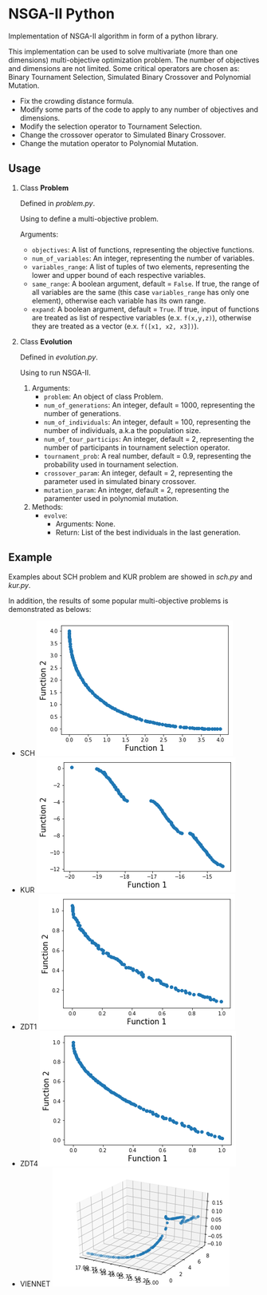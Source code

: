 # NSGA-II Python
Implementation of NSGA-II algorithm in form of a python library.

This implementation can be used to solve multivariate (more than one dimensions) multi-objective optimization problem. The number of objectives and dimensions are not limited. Some critical operators are chosen as: Binary Tournament Selection, Simulated Binary Crossover and Polynomial Mutation.
* Fix the crowding distance formula.
* Modify some parts of the code to apply to any number of objectives and dimensions.
* Modify the selection operator to Tournament Selection.
* Change the crossover operator to Simulated Binary Crossover.
* Change the mutation operator to Polynomial Mutation.

## Usage
1. Class **Problem**

    Defined in _problem.py_.

    Using to define a multi-objective problem.

    Arguments:
    * `objectives`: A list of functions, representing the objective functions.
    * `num_of_variables`: An integer, representing the number of variables.
    * `variables_range`: A list of tuples of two elements, representing the lower and upper bound of each respective variables.
    * `same_range`: A boolean argument, default = `False`. If true, the range of all variables are the same (this case `variables_range` has only one element), otherwise each variable has its own range.
    * `expand`: A boolean argument, default = `True`. If true, input of functions are treated as list of respective variables (e.x. `f(x,y,z)`), otherwise they are treated as a vector (e.x. `f([x1, x2, x3])`).

2. Class **Evolution**

    Defined in _evolution.py_.

    Using to run NSGA-II.

    1. Arguments:
        * `problem`: An object of class Problem.
        * `num_of_generations`: An integer, default = 1000, representing the number of generations.
        * `num_of_individuals`: An integer, default = 100, representing the number of individuals, a.k.a the population size.    
        * `num_of_tour_particips`: An integer, default = 2, representing the number of participants in tournament selection operator.
        * `tournament_prob`: A real number, default = 0.9, representing the probability used in tournament selection.
        * `crossover_param`: An integer, default = 2, representing the parameter used in simulated binary crossover.
        * `mutation_param`: An integer, default = 2, representing the paramenter used in polynomial mutation.
    2. Methods:
        * `evolve`:
            * Arguments: None.
            * Return: List of the best individuals in the last generation.

## Example
Examples about SCH problem and KUR problem are showed in _sch.py_ and _kur.py_.

In addition, the results of some popular multi-objective problems is demonstrated as belows:

* SCH ![SCH](pictures/SCH.png)
* KUR ![KUR](pictures/KUR.png)
* ZDT1 ![ZDT1](pictures/ZDT1.png)
* ZDT4 ![ZDT4](pictures/ZDT4.png)
* VIENNET ![VIENNET](pictures/VIENNET.png)
